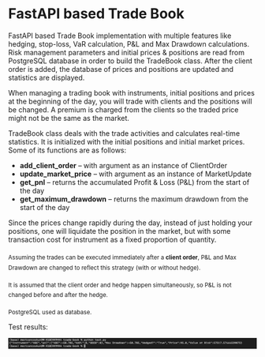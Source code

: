 # FastAPI based Trade Book 

FastAPI based Trade Book implementation with multiple features like hedging, stop-loss, VaR calculation, P&L and Max Drawdown calculations. Risk management parameters and initial prices & positions are read from PostgreSQL database in order to build the TradeBook class. After the client order is added, the database of prices and positions are updated and statistics are displayed. 

When managing a trading book with instruments, initial positions and prices at the beginning of the day, you will trade with clients and the positions will be changed. 
A premium is charged from the clients so the traded price might not be the same as the market.

TradeBook class deals with the trade activities and calculates real-time statistics. It is initialized with the initial positions and initial market prices. Some of its functions are as follows:

- **add_client_order** – with argument as an instance of ClientOrder
- **update_market_price** – with argument as an instance of MarketUpdate
- **get_pnl** – returns the accumulated Profit &amp; Loss (P&amp;L) from the start of the day
- **get_maximum_drawdown** – returns the maximum drawdown from the start of the day

Since the prices change rapidly during the day, instead of just holding your positions, one will liquidate the position in the market, but with some transaction cost for instrument as a fixed proportion of quantity.

<sub>Assuming the trades can be executed immediately after a **client order**, P&L and Max Drawdown are changed to reflect this strategy (with or without hedge).</sub>

<sub>It is assumed that the client order and hedge happen simultaneously, so P&L is not changed before and after the hedge. </sub>

<sub>PostgreSQL used as database. </sub>

Test results:

![alt text](img/test_result.png)
